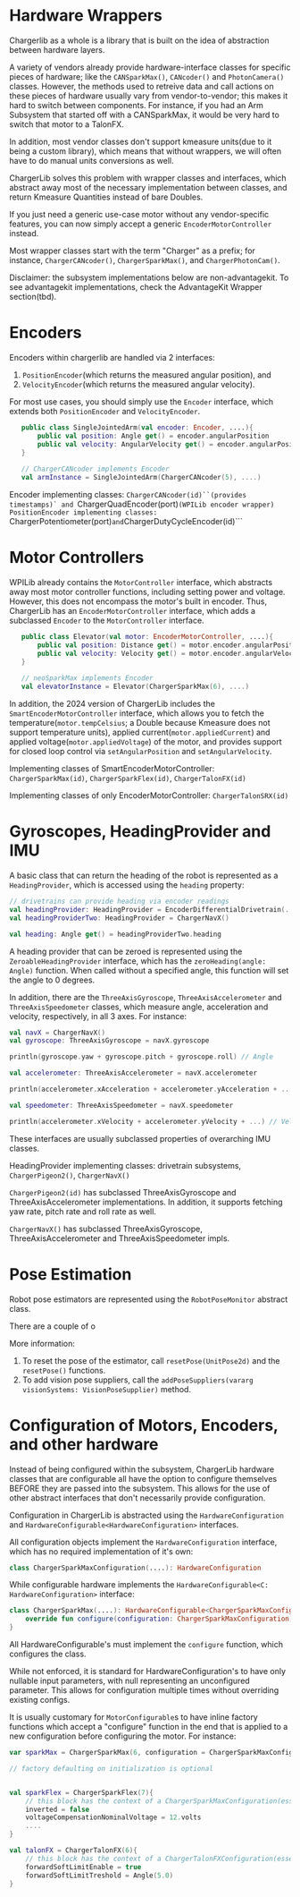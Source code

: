 # Hardware Wrappers

Chargerlib as a whole is a library that is built on the idea of abstraction between hardware layers.

A variety of vendors already provide hardware-interface classes for specific pieces of hardware; like the ```CANSparkMax()```, ```CANcoder()``` and ```PhotonCamera()``` classes. 
However, the methods used to retreive data and call actions on these pieces of hardware usually vary from vendor-to-vendor; this makes it hard to switch between components. 
For instance, if you had an Arm Subsystem that started off with a CANSparkMax, it would be very hard to switch that motor to a TalonFX.

In addition, most vendor classes don't support kmeasure units(due to it being a custom library),
which means that without wrappers, we will often have to do manual units conversions as well.

ChargerLib solves this problem with wrapper classes and interfaces, which abstract away most of the necessary implementation between classes,
and return Kmeasure Quantities instead of bare Doubles. 

If you just need a generic use-case motor without any vendor-specific features, you can now simply accept a generic ```EncoderMotorController``` instead.

Most wrapper classes start with the term "Charger" as a prefix; for instance, ```ChargerCANcoder()```, ```ChargerSparkMax()```, and ```ChargerPhotonCam()```.

Disclaimer: the subsystem implementations below are non-advantagekit. To see advantagekit implementations, check the AdvantageKit Wrapper section(tbd).



# Encoders

Encoders within chargerlib are handled via 2 interfaces:

1. ```PositionEncoder```(which returns the measured angular position), and
2. ```VelocityEncoder```(which returns the measured angular velocity).

For most use cases, you should simply use the ```Encoder``` interface, which extends both ```PositionEncoder``` and ```VelocityEncoder```.

```kotlin
   public class SingleJointedArm(val encoder: Encoder, ....){
       public val position: Angle get() = encoder.angularPosition
       public val velocity: AngularVelocity get() = encoder.angularPosition
   }
   
   // ChargerCANcoder implements Encoder
   val armInstance = SingleJointedArm(ChargerCANcoder(5), ....)
``` 

Encoder implementing classes: ```ChargerCANcoder(id)``(provides timestamps)` and ```ChargerQuadEncoder(port)```(WPILib encoder wrapper)
PositionEncoder implementing classes: ```ChargerPotentiometer(port)``` and ```ChargerDutyCycleEncoder(id)```


# Motor Controllers

WPILib already contains the ```MotorController``` interface, which abstracts away most motor controller functions, including setting power and voltage. However, this does not encompass the motor's built in encoder. Thus, ChargerLib has an ```EncoderMotorController``` interface, which adds a subclassed ```Encoder``` to the ```MotorController``` interface.

```kotlin
   public class Elevator(val motor: EncoderMotorController, ....){
       public val position: Distance get() = motor.encoder.angularPosition * 5.meters // * 5 meters transforms the Angle into a Distance
       public val velocity: Velocity get() = motor.encoder.angularVelocity * 5.meters // * 5 meters transforms the AngularVelocity into a Velocity
   }
   
   // neoSparkMax implements Encoder
   val elevatorInstance = Elevator(ChargerSparkMax(6), ....)
```

In addition, the 2024 version of ChargerLib includes the ```SmartEncoderMotorController``` interface,
which allows you to fetch the temperature(```motor.tempCelsius```; a Double because Kmeasure does not support temperature units), 
applied current(```motor.appliedCurrent```) and applied voltage(```motor.appliedVoltage```) of the motor,
and provides support for closed loop control via ```setAngularPosition``` and ```setAngularVelocity```.

Implementing classes of SmartEncoderMotorController:
```ChargerSparkMax(id)```, ```ChargerSparkFlex(id)```, ```ChargerTalonFX(id)```

Implementing classes of only EncoderMotorController:
```ChargerTalonSRX(id)```



# Gyroscopes, HeadingProvider and IMU

A basic class that can return the heading of the robot is represented as a ```HeadingProvider```, 
which is accessed using the ```heading``` property:

```kotlin
// drivetrains can provide heading via encoder readings
val headingProvider: HeadingProvider = EncoderDifferentialDrivetrain(....)
val headingProviderTwo: HeadingProvider = ChargerNavX()

val heading: Angle get() = headingProviderTwo.heading
```

A heading provider that can be zeroed is represented using the  ```ZeroableHeadingProvider``` interface, 
which has the ```zeroHeading(angle: Angle)``` function. When called without a specified angle, 
this function will set the angle to 0 degrees.

In addition, there are the ```ThreeAxisGyroscope```, ```ThreeAxisAccelerometer``` and ```ThreeAxisSpeedometer``` classes, 
which measure angle, acceleration and velocity, respectively, in all 3 axes. For instance:

```kotlin
val navX = ChargerNavX()
val gyroscope: ThreeAxisGyroscope = navX.gyroscope

println(gyroscope.yaw + gyroscope.pitch + gyroscope.roll) // Angle

val accelerometer: ThreeAxisAccelerometer = navX.accelerometer

println(accelerometer.xAcceleration + accelerometer.yAcceleration + ...) // Acceleration

val speedometer: ThreeAxisSpeedometer = navX.speedometer

println(accelerometer.xVelocity + accelerometer.yVelocity + ...) // Velocity
```

These interfaces are usually subclassed properties of overarching IMU classes.


HeadingProvider implementing classes: drivetrain subsystems, ```ChargerPigeon2()```, ```ChargerNavX()```

```ChargerPigeon2(id)``` has subclassed ThreeAxisGyroscope and ThreeAxisAccelerometer implementations.
In addition, it supports fetching yaw rate, pitch rate and roll rate as well.

```ChargerNavX()```  has subclassed ThreeAxisGyroscope, ThreeAxisAccelerometer and ThreeAxisSpeedometer impls.

# Pose Estimation


Robot pose estimators are represented using the ```RobotPoseMonitor``` abstract class.

There are a couple of o

More information:

1. To reset the pose of the estimator, call ```resetPose(UnitPose2d)``` and the ```resetPose()``` functions.
2. To add vision pose suppliers, call the ```addPoseSuppliers(vararg visionSystems: VisionPoseSupplier)``` method.


# Configuration of Motors, Encoders, and other hardware

Instead of being configured within the subsystem, ChargerLib hardware classes that are configurable all have the option to configure themselves BEFORE they are passed into the subsystem. 
This allows for the use of other abstract interfaces that don't necessarily provide configuration.

Configuration in ChargerLib is abstracted using the ```HardwareConfiguration``` and ```HardwareConfigurable<HardwareConfiguration>``` interfaces.

All configuration objects implement the ```HardwareConfiguration``` interface, which has no required implementation of it's own:

```kotlin
class ChargerSparkMaxConfiguration(....): HardwareConfiguration
```

While configurable hardware implements the ```HardwareConfigurable<C: HardwareConfiguration>``` interface:

```kotlin
class ChargerSparkMax(....): HardwareConfigurable<ChargerSparkMaxConfiguration>{
    override fun configure(configuration: ChargerSparkMaxConfiguration){....}
}
```
All HardwareConfigurable's must implement the ```configure``` function, which configures the class.

While not enforced, it is standard for HardwareConfiguration's to have only nullable input parameters, with null representing an unconfigured parameter. This allows for configuration multiple times without overriding existing configs.

It is usually customary for ```MotorConfigurable```s to have inline factory functions which accept a "configure" function in the end that is applied to a new configuration before configuring the motor. For instance:

```kotlin
var sparkMax = ChargerSparkMax(6, configuration = ChargerSparkMaxConfiguration(...))

// factory defaulting on initialization is optional


val sparkFlex = ChargerSparkFlex(7){
    // this block has the context of a ChargerSparkMaxConfiguration(essentially equivalent to calling the function WITHIN the config class itself).
    inverted = false
    voltageCompensationNominalVoltage = 12.volts
    ....
}

val talonFX = ChargerTalonFX(6){
    // this block has the context of a ChargerTalonFXConfiguration(essentially equivalent to calling the function WITHIN the config class itself).
    forwardSoftLimitEnable = true
    forwardSoftLimitTreshold = Angle(5.0)
}

```
